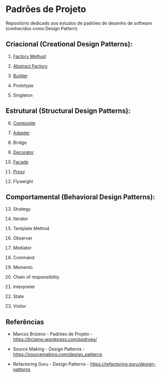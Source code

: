 # Padrões de Projeto
Repositório dedicado aos estudos de padrões de desenho de software (conhecidos como Design Pattern)


## Criacional (Creational Design Patterns):

1. [Factory Method](src/br/padroes/FactoryMethod/FactoryMethod.md)

2. [Abstract Factory](src/br/padroes/AbstractMethod/AbstractMethod.md)

3. [Builder](src/br/padroes/Builder/Builder.md)

4. Prototype

5. Singleton

## Estrutural (Structural Design Patterns): 

6. [Composite](src/br/padroes/Composite/Composite.md)

7. [Adapter](src/br/padroes/Adapter/Adapter.md)

8. Bridge

9. [Decorator](src/br/padroes/Decorator/Decorator.md)

10. [Facade](src/br/padroes/Facade/Facade.md)

11. [Proxy](src/br/padroes/Proxy/Proxy.md)

12. Flyweight

## Comportamental (Behavioral Design Patterns):

13. Strategy

14. Iterator

15. Template Method

16. Observer

17. Mediator

18. Command

19. Memento

20. Chain of responsibility

21. Interpreter

22. State

23. Visitor 


## Referências

* Marcos Brizeno - Padrões de Projeto - https://brizeno.wordpress.com/padroes/

* Source Making - Design Patterns - https://sourcemaking.com/design_patterns

* Refactoring Guru - Design Patterns - https://refactoring.guru/design-patterns